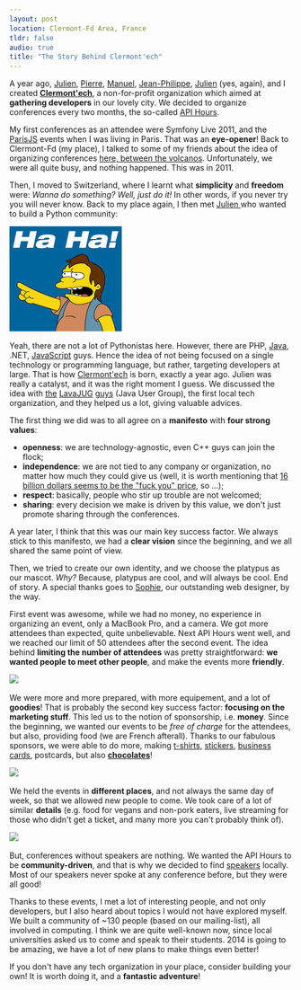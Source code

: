 ```yaml
---
layout: post
location: Clermont-Fd Area, France
tldr: false
audio: true
title: "The Story Behind Clermont'ech"
---
```


A year ago, [Julien](https://twitter.com/themouette),
[Pierre](https://twitter.com/krichprollsch),
[Manuel](https://twitter.com/manuraynaud),
[Jean-Philippe](https://twitter.com/jeanphix),
[Julien](https://twitter.com/julienmaupetit) (yes, again), and I created
[**Clermont'ech**](http://clermontech.org/), a non-for-profit organization which
aimed at **gathering developers** in our lovely city. We decided to organize
conferences every two months, the so-called [API
Hours](http://clermontech.org/api-hours/).

My first conferences as an attendee were Symfony Live 2011, and the
[ParisJS](http://parisjs.org/) events when I was living in Paris. That was an
**eye-opener**! Back to Clermont-Fd (my place), I talked to some of my friends
about the idea of organizing conferences [here, between the
volcanos](https://twitter.com/cedlab/status/435870905126768641). Unfortunately,
we were all quite busy, and nothing happened. This was in 2011.

Then, I moved to Switzerland, where I learnt what **simplicity** and **freedom**
were: _Wanna do something? Well, just do it!_ In other words, if you never try
you will never know. Back to my place again, I then met [Julien
](https://twitter.com/julienmaupetit) who wanted to build a Python community:

![](/images/posts/haha.jpg)

Yeah, there are not a lot of Pythonistas here. However, there are PHP,
[Java](https://twitter.com/lavajug), .NET,
[JavaScript](https://twitter.com/clermontjs) guys. Hence the idea of not being
focused on a single technology or programming language, but rather, targeting
developers at large. That is how [Clermont'ech](http://clermontech.org) is born,
exactly a year ago. Julien was really a catalyst, and it was the right moment I
guess. We discussed the idea with [the](https://twitter.com/tmaurel)
[LavaJUG](https://twitter.com/pcolomb) [guys](https://twitter.com/coupelon)
(Java User Group), the first local tech organization, and they helped us a lot,
giving valuable advices.

The first thing we did was to all agree on a **manifesto** with **four strong
values**:

- **openness**: we are technology-agnostic, even C++ guys can join the flock;
- **independence**: we are not tied to any company or organization, no matter
  how much they could give us (well, it is worth mentioning that [16 billion
  dollars seems to be the "fuck you"
  price](https://twitter.com/codinghorror/status/436265430005448704), so ...);
- **respect**: basically, people who stir up trouble are not welcomed;
- **sharing**: every decision we make is driven by this value, we don't just
  promote sharing through the conferences.

A year later, I think that this was our main key success factor. We always stick
to this manifesto, we had a **clear vision** since the beginning, and we all
shared the same point of view.

Then, we tried to create our own identity, and we choose the platypus as our
mascot. _Why?_ Because, platypus are cool, and will always be cool. End of
story. A special thanks goes to [Sophie](https://twitter.com/agou), our
outstanding web designer, by the way.

First event was awesome, while we had no money, no experience in organizing an
event, only a MacBook Pro, and a camera. We got more attendees than expected,
quite unbelievable. Next API Hours went well, and we reached our limit of 50
attendees after the second event. The idea behind **limiting the number of
attendees** was pretty straightforward: **we wanted people to meet other
people**, and make the events more **friendly**.

[![](/images/posts/apihours.jpg)](http://www.flickr.com/photos/96523012@N07/)

We were more and more prepared, with more equipement, and a lot of **goodies**!
That is probably the second key success factor: **focusing on the marketing
stuff**. This led us to the notion of sponsorship, i.e. **money**. Since the
beginning, we wanted our events to be _free of charge_ for the attendees, but
also, providing food (we are French afterall). Thanks to our fabulous sponsors,
we were able to do more, making
[t-shirts](http://www.flickr.com/photos/96523012@N07/10455746815/in/set-72157636366078485),
[stickers](http://www.flickr.com/photos/96523012@N07/10696881453/in/set-72157637356442883),
[business
cards](http://www.flickr.com/photos/96523012@N07/10696880443/in/set-72157637356442883),
postcards, but also
[**chocolates**](https://twitter.com/disk_91/status/413000570027667457/photo/1)!

[![](/images/posts/apihours-2.jpg)](http://www.flickr.com/photos/96523012@N07/)

We held the events in **different places**, and not always the same day of week,
so that we allowed new people to come. We took care of a lot of similar
**details** (e.g. food for vegans and non-pork eaters, live streaming for those
who didn't get a ticket, and many more you can't probably think of).

[![](/images/posts/apihours-3.jpg)](http://www.flickr.com/photos/96523012@N07/)

But, conferences without speakers are nothing. We wanted the API Hours to be
**community-driven**, and that is why we decided to find
[speakers](http://clermontech.org/talks/) locally. Most of our speakers never
spoke at any conference before, but they were all good!

Thanks to these events, I met a lot of interesting people, and not only
developers, but I also heard about topics I would not have explored myself. We
built a community of ~130 people (based on our mailing-list), all involved in
computing. I think we are quite well-known now, since local universities asked
us to come and speak to their students. 2014 is going to be amazing, we have a
lot of new plans to make things even better!

If you don't have any tech organization in your place, consider building your
own! It is worth doing it, and a **fantastic adventure**!
